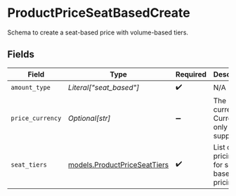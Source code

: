 # ProductPriceSeatBasedCreate

Schema to create a seat-based price with volume-based tiers.


## Fields

| Field                                                              | Type                                                               | Required                                                           | Description                                                        |
| ------------------------------------------------------------------ | ------------------------------------------------------------------ | ------------------------------------------------------------------ | ------------------------------------------------------------------ |
| `amount_type`                                                      | *Literal["seat_based"]*                                            | :heavy_check_mark:                                                 | N/A                                                                |
| `price_currency`                                                   | *Optional[str]*                                                    | :heavy_minus_sign:                                                 | The currency. Currently, only `usd` is supported.                  |
| `seat_tiers`                                                       | [models.ProductPriceSeatTiers](../models/productpriceseattiers.md) | :heavy_check_mark:                                                 | List of pricing tiers for seat-based pricing.                      |